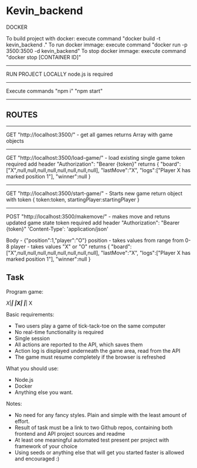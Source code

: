 # Kevin_backend

DOCKER

To build project with docker:
execute command "docker build -t kevin_backend ."
To run docker immage:
execute command "docker run -p 3500:3500 -d kevin_backend"
To stop docker immage:
execute command "docker stop [CONTAINER ID]"

---

RUN PROJECT LOCALLY
node.js is required

---

Execute commands
"npm i"
"npm start"

---

## ROUTES

---

GET "http://localhost:3500/" - get all games returns Array with game objects

---

GET "http://localhost:3500/load-game/" - load existing single game
token required add header "Authorization": "Bearer {token}"
returns
{
"board":["X",null,null,null,null,null,null,null,null],
"lastMove":"X",
"logs":["Player X has marked position 1"],
"winner":null
}

---

GET "http://localhost:3500/start-game/" - Starts new game return object with token
{
token:token,
startingPlayer:startingPlayer
}

---

POST "http://localhost:3500/makemove/" - makes move and retuns updated game state
token required add header "Authorization": "Bearer {token}"
'Content-Type': 'application/json'

Body - {"position":1,"player":"O"}
position - takes values from range from 0-8
player - takes values "X" or "O"
returns
{
"board":["X",null,null,null,null,null,null,null,null],
"lastMove":"X",
"logs":["Player X has marked position 1"],
"winner":null
}

## Task

Program game:

_X_|___|___ 
___|_X_|___ 
___|___| X

Basic requirements: 

* Two users play a game of tick-tack-toe on the same computer 
* No real-time functionality is required 
* Single session 
* All actions are reported to the API, which saves them 
* Action log is displayed underneath the game area, read from the API 
* The game must resume completely if the browser is refreshed

What you should use: 
* Node.js
* Docker 
* Anything else you want.

Notes: 
- No need for any fancy styles. Plain and simple with the least amount of effort.
- Result of task must be a link to two Github repos, containing both frontend and API project sources and readme 
- At least one meaningful automated test present per project with framework of your choice
- Using seeds or anything else that will get you started faster is allowed and encouraged :)